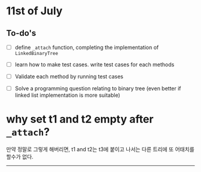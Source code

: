 

# 11st of July

## To-do's
- [ ] define `_attach`  function, completing the implementation of `LinkedBinaryTree`
- [ ] learn how to make test cases. write test cases for each methods
- [ ] Validate each method by running test cases
- [ ] Solve a programming question relating to binary tree (even better if linked list implementation is more suitable)


# why set t1 and t2 empty after `_attach`?
만약 정말로 그렇게 해버리면, t1 and t2는 t3에 붙이고 나서는 다른 트리에 또 어태치를 할수가 없다.


---


